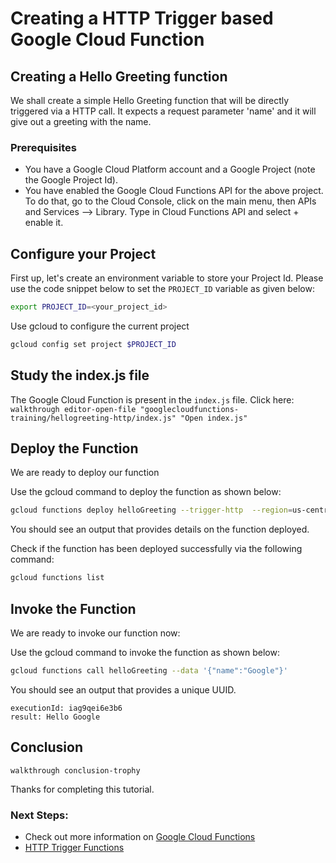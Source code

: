 # Creating a HTTP Trigger based Google Cloud Function

## Creating a Hello Greeting function
We shall create a simple Hello Greeting function that will be directly triggered via a HTTP call. It expects a request parameter 'name' and it will give out a greeting with the name. 

### Prerequisites

 -  You have a Google Cloud Platform account and a Google Project (note the Google Project Id).
 -  You have enabled the Google Cloud Functions API for the above project. To do that, go to the Cloud Console, click on the main menu, then APIs and Services --> Library. Type in Cloud Functions API and select + enable it.
 
## Configure your Project
First up, let's create an environment variable to store your Project Id. Please use the code snippet below to set the `PROJECT_ID` variable as given below:

```bash
export PROJECT_ID=<your_project_id>
```
Use gcloud to configure the current project
```bash
gcloud config set project $PROJECT_ID
```
 
## Study the index.js file

The Google Cloud Function is present in the `index.js` file. 
Click here: `walkthrough editor-open-file "googlecloudfunctions-training/hellogreeting-http/index.js" "Open index.js"`

## Deploy the Function

We are ready to deploy our function

Use the gcloud command to deploy the function as shown below:

```bash
gcloud functions deploy helloGreeting --trigger-http  --region=us-central1 --runtime=nodejs6 
```

You should see an output that provides details on the function deployed. 

Check if the function has been deployed successfully via the following command:

```bash
gcloud functions list
```

## Invoke the Function

We are ready to invoke our function now: 

Use the gcloud command to invoke the function as shown below:

```bash
gcloud functions call helloGreeting --data '{"name":"Google"}'
```

You should see an output that provides a unique UUID.
```
executionId: iag9qei6e3b6
result: Hello Google
```

## Conclusion

`walkthrough conclusion-trophy`

Thanks for completing this tutorial.

### Next Steps:

 - Check out more information on [Google Cloud Functions](https://cloud.google.com/functions/) 
 - [HTTP Trigger Functions](https://cloud.google.com/functions/docs/writing/http)

